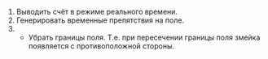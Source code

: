 1) Выводить счёт в режиме реального времени.
2) Генерировать временные препятствия на поле.
3) * Убрать границы поля. Т.е. при пересечении границы поля змейка появляется с противоположной стороны.